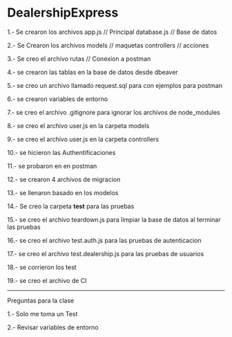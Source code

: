 # DealershipExpress

1.- Se crearon los archivos
    app.js        // Principal
    database.js   // Base de datos

2.- Se Crearon los archivos
    models       // maquetas
    controllers  // acciones

3.- Se creo el archivo
    rutas // Conexion a postman

4.- se crearon las tablas en la base de datos desde dbeaver

5.- se creo un archivo llamado request.sql para con ejemplos para postman

6.- se crearon variables de entorno

7.- se creo el archivo .gitignore para ignorar los archivos de node_modules

8.- se creo el archivo user.js en la carpeta models

9.- se creo el archivo user.js en la carpeta controllers

10.- se hicieron las Authentificaciones

11.- se probaron en en postman

12.- se crearon 4 archivos de migracion

13.- se llenaron basado en los modelos

14.- Se creo la carpeta __test__ para las pruebas

15.- se creo el archivo teardown.js para limpiar la base de datos al terminar las pruebas

16.- se creo el archivo test.auth.js para las pruebas de autenticacion

17.- se creo el archivo test.dealership.js para las pruebas de usuarios

18.- se corrieron los test

19.- se creo el archivo de CI


-------------------------------------------------

Preguntas para la clase 

1.- Solo me toma un Test

2.- Revisar variables de entorno